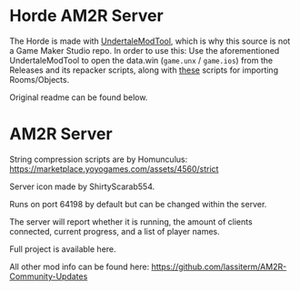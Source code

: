 # Horde AM2R Server
The Horde is made with [UndertaleModTool](), which is why this source is not a Game Maker Studio repo.
In order to use this: Use the aforementioned UndertaleModTool to open the data.win (`game.unx` / `game.ios`) from the Releases and its repacker scripts, along with [these](https://github.com/krzys-h/UndertaleModTool/pull/685/files) scripts for importing Rooms/Objects.

Original readme can be found below.

# AM2R Server
String compression scripts are by Homunculus: https://marketplace.yoyogames.com/assets/4560/strict

Server icon made by ShirtyScarab554.

Runs on port 64198 by default but can be changed within the server.

The server will report whether it is running, the amount of clients connected, current progress, and a list of player names.

Full project is available here.

All other mod info can be found here: https://github.com/lassiterm/AM2R-Community-Updates

